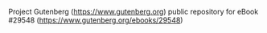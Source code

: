 Project Gutenberg (https://www.gutenberg.org) public repository for eBook #29548 (https://www.gutenberg.org/ebooks/29548)
